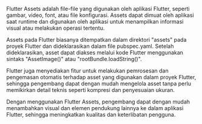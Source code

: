 Flutter Assets adalah file-file yang digunakan oleh aplikasi Flutter, seperti gambar, video, font, atau file konfigurasi. Assets dapat dimuat oleh aplikasi saat runtime dan digunakan oleh aplikasi untuk menampilkan informasi visual atau melakukan operasi tertentu.

Assets pada Flutter biasanya ditempatkan dalam direktori "assets" pada proyek Flutter dan dideklarasikan dalam file pubspec.yaml. Setelah dideklarasikan, asset dapat diakses melalui kode Flutter menggunakan sintaks "AssetImage()" atau "rootBundle.loadString()".

Flutter juga menyediakan fitur untuk melakukan pemrosesan dan pengemasan otomatis terhadap asset yang digunakan dalam proyek Flutter, sehingga pengembang dapat dengan mudah mengelola asset tanpa perlu memikirkan detail teknis seperti kompresi dan penyesuaian ukuran.

Dengan menggunakan Flutter Assets, pengembang dapat dengan mudah menambahkan visual dan elemen pendukung lainnya ke dalam aplikasi Flutter, sehingga meningkatkan kualitas dan keterlibatan pengguna.
